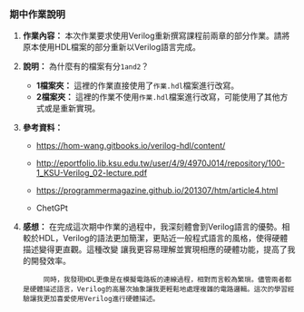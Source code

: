 ### 期中作業說明

1. **作業內容：** 本次作業要求使用Verilog重新撰寫課程前兩章的部分作業。請將原本使用HDL檔案的部分重新以Verilog語言完成。

2. **說明：** 為什麼有的檔案有分`1and2`？
    - **1檔案夾：** 這裡的作業直接使用了`作業.hdl`檔案進行改寫。
    - **2檔案夾：** 這裡的作業不使用`作業.hdl`檔案進行改寫，可能使用了其他方式或是重新實現。

3. **參考資料：** 
    - https://hom-wang.gitbooks.io/verilog-hdl/content/

    - http://eportfolio.lib.ksu.edu.tw/user/4/9/4970J014/repository/100-1_KSU-Verilog_02-lecture.pdf

    - https://programmermagazine.github.io/201307/htm/article4.html

    - ChetGPt

4. **感想：** 
            在完成這次期中作業的過程中，我深刻體會到Verilog語言的優勢。相較於HDL，Verilog的語法更加簡潔，更貼近一般程式語言的風格，使得硬體描述變得更直觀。這種改變 讓我更容易理解並實現相應的硬體功能，提高了我的開發效率。

            同時，我發現HDL更像是在模擬電路板的連線過程，相對而言較為繁瑣。儘管兩者都是硬體描述語言，Verilog的高層次抽象讓我更輕鬆地處理複雜的電路邏輯。這次的學習經驗讓我更加喜愛使用Verilog進行硬體描述。